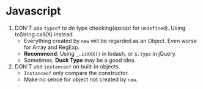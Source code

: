 # Javascript
1. DON'T use `typeof` to do type checking(except for `undefined`). Using toString.call(X) instead.
	- Everything created by `new` will be regarded as an Object. Even worse for Array and RegExp.
	- **Recommond**: Using `_.isXXX()` in lodash, or `$.type` in jQuery.
	- Sometimes, **Duck Type** may be a good idea.
2. DON'T use `instanceof` on built-in objects.
	- `Instanceof` only compare the constructor.
	- Make no sence for object not created by `new`.